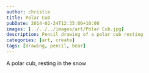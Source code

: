 ```yaml
---
author: christie
title: Polar Cub
pubDate: 2014-02-24T12:35:00+10:00
images: [../../../images/art/Polar Cub.jpg]
description: Pencil drawing of a polar cub resting
categories: [art, create]
tags: [drawing, pencil, bear]
---
```


A polar cub, resting in the snow
